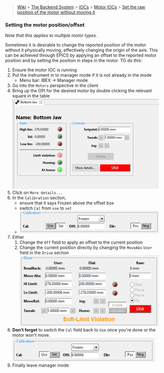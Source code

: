 > [Wiki](Home) > [The Backend System](The-Backend-System) > [IOCs](IOCs) > [Motor IOCs](Motor-IOCs) > [Set the raw position of the motor without moving it](Set-the-raw-position-of-the-motor-without-moving-it)

### Setting the motor position/offset
*Note that this applies to multiple motor types.*

Sometimes it is desirable to change the reported position of the motor without it physically moving, effectively changing the origin of the axis. This can be achieved through EPICS by applying an offset to the reported motor position and by setting the position in steps in the motor. TO do this:

1. Ensure the motor IOC is running
1. Put the instrument in to manager mode if it is not already in the mode
    * Menu bar: IBEX -> Manager mode
1. Go into the `Motors` perspective in the client
1. Bring up the OPI for the desired motor by double clicking the relevant square in the table
![motor summary opi](motors/motor_summary.png)
1. Click on `More details...`
1. In the `Calibration` section, 
    - ensure that it says Frozen above the offset box
    - switch `Cal` from `use` to `set`
    - ![motor details Calibration section Set pressed](motors/motor_details_Calibration_Set.png)
1. Either
    1. Change the `Off` field to apply an offset to the current position
    1. Change the current position directly by changing the `MoveAbs` `User` field in the `Drive` section
![motor details driver section](motors/motor_details_Drive.png)
1. **Don't forget** to switch the `Cal` field back to `Use` once you're done or the motor won't move.
![motor details Calibration section Use pressed](motors/motor_details_Calibration_Use.png)
1. Finally leave manager mode

